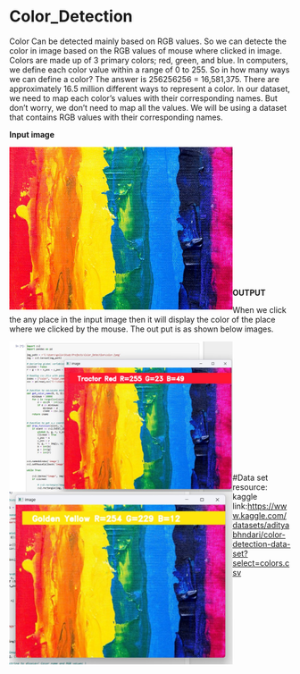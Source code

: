 # Color_Detection
 
Color Can be detected mainly based on RGB values. So we can detecte the color in image based on the RGB values of mouse where clicked in image. 
Colors are made up of 3 primary colors; red, green, and blue. In computers, we define each color value within a range of 0 to 255. So in how many ways we can define a color? The answer is 256256256 = 16,581,375. There are approximately 16.5 million different ways to represent a color. In our dataset, we need to map each color’s values with their corresponding names. But don’t worry, we don’t need to map all the values. We will be using a dataset that contains RGB values with their corresponding names.

**Input image**

<img align="left" alt="Coding" Width="400" src=".\color.jpeg"> 

<br>
<br>
<br>
<br>
<br>
<br>
<br>
<br>
<br>
<br>
<br>
<br>
<br>
<br>





**OUTPUT**

When we click the any place in the input image then it will display the color of the place where we clicked by the mouse. The out put is as shown below images.

<img align="left" alt="Coding" Width="400" src=".\output.jpg">

<img align="left" alt="Coding" Width="400" src=".\output1.jpg">

<br>
<br>
<br>
<br>
<br>
<br>
<br>
<br>
<br>
<br>
<br>
<br>
<br>

#Data set resource: kaggle
link:https://www.kaggle.com/datasets/adityabhndari/color-detection-data-set?select=colors.csv
